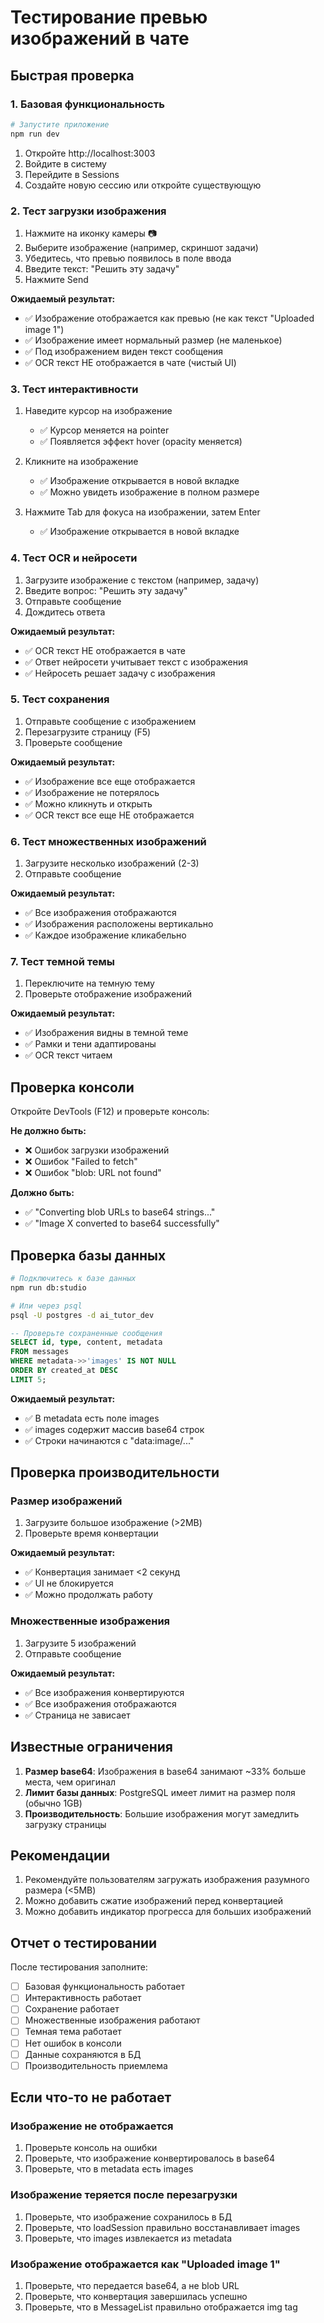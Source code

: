 # Тестирование превью изображений в чате

## Быстрая проверка

### 1. Базовая функциональность

```bash
# Запустите приложение
npm run dev
```

1. Откройте http://localhost:3003
2. Войдите в систему
3. Перейдите в Sessions
4. Создайте новую сессию или откройте существующую

### 2. Тест загрузки изображения

1. Нажмите на иконку камеры 📷
2. Выберите изображение (например, скриншот задачи)
3. Убедитесь, что превью появилось в поле ввода
4. Введите текст: "Решить эту задачу"
5. Нажмите Send

**Ожидаемый результат:**

- ✅ Изображение отображается как превью (не как текст "Uploaded image 1")
- ✅ Изображение имеет нормальный размер (не маленькое)
- ✅ Под изображением виден текст сообщения
- ✅ OCR текст НЕ отображается в чате (чистый UI)

### 3. Тест интерактивности

1. Наведите курсор на изображение
   - ✅ Курсор меняется на pointer
   - ✅ Появляется эффект hover (opacity меняется)

2. Кликните на изображение
   - ✅ Изображение открывается в новой вкладке
   - ✅ Можно увидеть изображение в полном размере

3. Нажмите Tab для фокуса на изображении, затем Enter
   - ✅ Изображение открывается в новой вкладке

### 4. Тест OCR и нейросети

1. Загрузите изображение с текстом (например, задачу)
2. Введите вопрос: "Решить эту задачу"
3. Отправьте сообщение
4. Дождитесь ответа

**Ожидаемый результат:**

- ✅ OCR текст НЕ отображается в чате
- ✅ Ответ нейросети учитывает текст с изображения
- ✅ Нейросеть решает задачу с изображения

### 5. Тест сохранения

1. Отправьте сообщение с изображением
2. Перезагрузите страницу (F5)
3. Проверьте сообщение

**Ожидаемый результат:**

- ✅ Изображение все еще отображается
- ✅ Изображение не потерялось
- ✅ Можно кликнуть и открыть
- ✅ OCR текст все еще НЕ отображается

### 6. Тест множественных изображений

1. Загрузите несколько изображений (2-3)
2. Отправьте сообщение

**Ожидаемый результат:**

- ✅ Все изображения отображаются
- ✅ Изображения расположены вертикально
- ✅ Каждое изображение кликабельно

### 7. Тест темной темы

1. Переключите на темную тему
2. Проверьте отображение изображений

**Ожидаемый результат:**

- ✅ Изображения видны в темной теме
- ✅ Рамки и тени адаптированы
- ✅ OCR текст читаем

## Проверка консоли

Откройте DevTools (F12) и проверьте консоль:

**Не должно быть:**

- ❌ Ошибок загрузки изображений
- ❌ Ошибок "Failed to fetch"
- ❌ Ошибок "blob: URL not found"

**Должно быть:**

- ✅ "Converting blob URLs to base64 strings..."
- ✅ "Image X converted to base64 successfully"

## Проверка базы данных

```bash
# Подключитесь к базе данных
npm run db:studio

# Или через psql
psql -U postgres -d ai_tutor_dev
```

```sql
-- Проверьте сохраненные сообщения
SELECT id, type, content, metadata
FROM messages
WHERE metadata->>'images' IS NOT NULL
ORDER BY created_at DESC
LIMIT 5;
```

**Ожидаемый результат:**

- ✅ В metadata есть поле images
- ✅ images содержит массив base64 строк
- ✅ Строки начинаются с "data:image/..."

## Проверка производительности

### Размер изображений

1. Загрузите большое изображение (>2MB)
2. Проверьте время конвертации

**Ожидаемый результат:**

- ✅ Конвертация занимает <2 секунд
- ✅ UI не блокируется
- ✅ Можно продолжать работу

### Множественные изображения

1. Загрузите 5 изображений
2. Отправьте сообщение

**Ожидаемый результат:**

- ✅ Все изображения конвертируются
- ✅ Все изображения отображаются
- ✅ Страница не зависает

## Известные ограничения

1. **Размер base64**: Изображения в base64 занимают ~33% больше места, чем оригинал
2. **Лимит базы данных**: PostgreSQL имеет лимит на размер поля (обычно 1GB)
3. **Производительность**: Большие изображения могут замедлить загрузку страницы

## Рекомендации

1. Рекомендуйте пользователям загружать изображения разумного размера (<5MB)
2. Можно добавить сжатие изображений перед конвертацией
3. Можно добавить индикатор прогресса для больших изображений

## Отчет о тестировании

После тестирования заполните:

- [ ] Базовая функциональность работает
- [ ] Интерактивность работает
- [ ] Сохранение работает
- [ ] Множественные изображения работают
- [ ] Темная тема работает
- [ ] Нет ошибок в консоли
- [ ] Данные сохраняются в БД
- [ ] Производительность приемлема

## Если что-то не работает

### Изображение не отображается

1. Проверьте консоль на ошибки
2. Проверьте, что изображение конвертировалось в base64
3. Проверьте, что в metadata есть images

### Изображение теряется после перезагрузки

1. Проверьте, что изображение сохранилось в БД
2. Проверьте, что loadSession правильно восстанавливает images
3. Проверьте, что images извлекается из metadata

### Изображение отображается как "Uploaded image 1"

1. Проверьте, что передается base64, а не blob URL
2. Проверьте, что конвертация завершилась успешно
3. Проверьте, что в MessageList правильно отображается img tag
